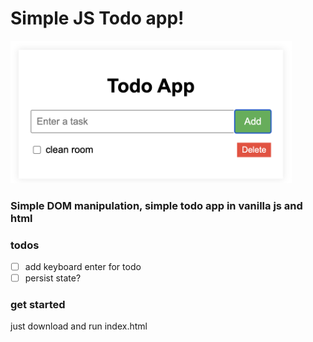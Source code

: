 # Simple JS Todo app!
<img src="./img/js-todos-git.png" width="450">

### Simple DOM manipulation, simple todo app in vanilla js and html
### todos
- [ ] add keyboard enter for todo
- [ ] persist state?
### get started
just download and run index.html